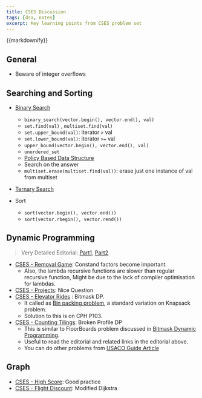 ```yaml
---
title: CSES Discussion
tags: [dsa, notes]
excerpt: Key learning points from CSES problem set
---
```

{{markdownify}}

## General
* Beware of integer overflows


## Searching and Sorting
* [Binary Search](/dsa/binary-search-notes)
    - `binary_search(vector.begin(), vector.end(), val)`
    - `set.find(val)` , `multiset.find(val)`
    - `set.upper_bound(val)`: iterator `>` val
    - `set.lower_bound(val)`: iterator `>=` val
    - `upper_bound(vector.begin(), vector.end(), val)`
    - `unordered_set`
    - [Policy Based Data Structure](/dsa/policy-based-data-structure-in-cpp)
    - Search on the answer
    - `multiset.erase(multiset.find(val))`: erase just one instance of val from multiset

* [Ternary Search](/dsa/binary-search-notes#ternary-search)

* Sort
    - `sort(vector.begin(), vector.end())`
    - `sort(vector.rbegin(), vector.rend())`

## Dynamic Programming
> Very Detailed Editorial: [Part1](https://codeforces.com/blog/entry/70018), [Part2](https://codeforces.com/blog/entry/111675)

* [CSES - Removal Game](https://cses.fi/problemset/task/1097): Constand factors become important.
    - Also, the lambda recursive functions are slower than regular recursive function, Might be due to the lack of compiler optimisation for lambdas.
* [CSES - Projects](https://cses.fi/problemset/task/1140): Nice Question
* [CSES - Elevator Rides](https://cses.fi/problemset/task/1653) : Bitmask DP. 
    - It called as [Bin packing problem](https://en.wikipedia.org/wiki/Bin_packing_problem), a standard variation on Knapsack problem.
    - Solution to this is on CPH P103. 
* [CSES - Counting Tilings](https://cses.fi/problemset/task/2181/): Broken Profile DP
    - This is similar to FloorBoards problem discussed in [Bitmask Dynamic Programming](https://www.youtube.com/watch?v=rlTkd4yOQpE).
    - Useful to read the editorial and related links in the editorial above.
    - You can do other problems from [USACO Guide Article](https://usaco.guide/adv/dp-more?lang=cpp#dp-on-broken-profile)

## Graph
* [CSES - High Score](https://cses.fi/problemset/task/1673/): Good practice
* [CSES - Flight Discount](https://cses.fi/problemset/task/1195/): Modified Dijkstra
